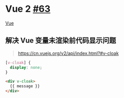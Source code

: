 # Vue 2 [#63](https://github.com/vhxubo/blog/issues/63)

[Vue](https://github.com/vhxubo/blog/issues?q=label:Vue)

## 解决 Vue 变量未渲染前代码显示问题
> https://cn.vuejs.org/v2/api/index.html?#v-cloak

```css
[v-cloak] {
  display: none;
}
```
```html
<div v-cloak>
  {{ message }}
</div>
```